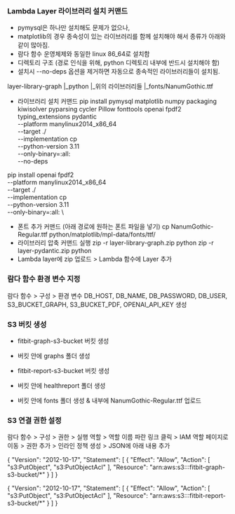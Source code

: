 ### Lambda Layer 라이브러리 설치 커맨드
- pymysql은 하나만 설치해도 문제가 없으나,
- matplotlib의 경우 종속성이 있는 라이브러리를 함께 설치해야 해서 종류가 아래와 같이 많아짐.
- 람다 함수 운영체제와 동일한 linux 86_64로 설치함
- 디렉토리 구조 (경로 인식을 위해, python 디렉토리 내부에 반드시 설치해야 함)
- 설치시 --no-deps 옵션을 제거하면 자동으로 종속적인 라이브러리들이 설치됨.

layer-library-graph
|_python
  |_위의 라이브러리들
  |_fonts/NanumGothic.ttf
- 라이브러리 설치 커맨드
pip install pymysql matplotlib numpy packaging kiwisolver pyparsing cycler Pillow fonttools openai fpdf2 typing_extensions pydantic\
  --platform manylinux2014_x86_64 \
  --target ./ \
  --implementation cp \
  --python-version 3.11 \
  --only-binary=:all: \
  --no-deps

pip install openai fpdf2 \
  --platform manylinux2014_x86_64 \
  --target ./ \
  --implementation cp \
  --python-version 3.11 \
  --only-binary=:all: \

- 폰트 추가 커맨드 (아래 경로에 원하는 폰트 파일을 넣기)
cp NanumGothic-Regular.ttf python/matplotlib/mpl-data/fonts/ttf/
- 라이브러리 압축 커맨드 실행 
zip -r layer-library-graph.zip python
zip -r layer-pydantic.zip python
- Lambda layer에 zip 업로드 > Lambda 함수에 Layer 추가

### 람다 함수 환경 변수 지정
람다 함수 > 구성 > 환경 변수
DB_HOST, DB_NAME, DB_PASSWORD, DB_USER, S3_BUCKET_GRAPH, S3_BUCKET_PDF, OPENAI_API_KEY 생성

### S3 버킷 생성
- fitbit-graph-s3-bucket 버킷 생성
- 버킷 안에 graphs 폴더 생성

- fitbit-report-s3-bucket 버킷 생성
- 버킷 안에 healthreport 폴더 생성
- 버킷 안에 fonts 폴더 생성 & 내부에 NanumGothic-Regular.ttf 업로드

### S3 연결 권한 설정
람다 함수 > 구성 > 권한 > 실행 역할 > 
역할 이름 파란 링크 클릭 > IAM 역할 페이지로 이동 >
권한 추가 > 인라인 정책 생성 > JSON에 아래 내용 추가

{
  "Version": "2012-10-17",
  "Statement": [
    {
      "Effect": "Allow",
      "Action": [
        "s3:PutObject",
        "s3:PutObjectAcl"
      ],
      "Resource": "arn:aws:s3:::fitbit-graph-s3-bucket/*"
    }
  ]
}

{
	"Version": "2012-10-17",
	"Statement": [
		{
			"Effect": "Allow",
			"Action": [
				"s3:PutObject",
				"s3:PutObjectAcl"
			],
			"Resource": "arn:aws:s3:::fitbit-report-s3-bucket/*"
		}
	]
}